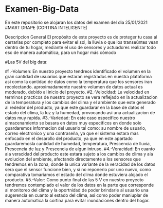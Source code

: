# Examen-Big-Data
En este repositorio se alojaran los datos del examen del dia 25/01/2021
#MART DRAPE (CORTINA INTELIGENTE)

Descripcion General 
El propósito de este proyecto es de proteger tu casa al cerrarlas por completo para evitar el sol,
la lluvia o que los transeúntes vean dentro de tu hogar, mediante el uso de sensores y actuadores 
realizar todo eso de manera automática, para un hogar más cómodo


#Las 5V del big data:

#1.-Volumen: 
En nuestro proyecto tendreos identificado el volumen en la gran cantidad de usuarios que estaran registrados
en nuestra plataforma asi como la cantidad de datos como la temperatura que los sensores iran recolectando.
aproximadamente nuestro volumen de datos actual es moderado, debido al inicio del proyecto.
#2.-Velocidad: 
La velocidad en terminos practicos de nuestro proyecto se vera reflejado en la actualizacion de la temperatura
y los cambios del clima y el ambiente que este generado al rededor del producto, ya que este guardarar en la 
base de datos el estado del clima, la luz y la humedad, provocando asi una actualizacion de datos muy rapida.
#3.-Variedad:
En este caso especifico nuestro almacenamiento se basara en datos muy especificos en donde solo guardaremos 
informacion del usuario tal como: su nombre de usuario, correo electronico y una contraseña, ya que el sistema
estara mas enfocado en el desarollo del producto, ya que en este apartado guardaremosla cantidad de humedad, 
temperatura, Prescencia de lluvia, Prescencia de luz y Prescencia de algun intruso.
#4.-Veracidad:
En cuanto ala veracidad del producto este estara sujeto a los cambios de clima y ala evolucion del ambiente, 
afectando directamente a los sensores que tendremos en la zona, donde la unica variante de la veracidad de los 
datos sera que el sensor funcione bien, y si no reponerlo por uno nuevo, como comparativa tomariamos el estado
del clima donde estuviera alojado el producto.
#5.-Valor:
Como punto final de las 5 V en nuestro proyecto tendremos contemplado el valor de los datos en la parte que
corresponde al monitoreo del clima y la oportnidad de poder brindarle al usuario una sugerencia en cuanto al 
estado del clima, asi como poder maniuplar de manera automatica la cortina para evitar inundaciones dentro del hogar.

